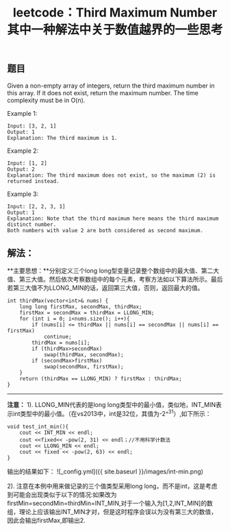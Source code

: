 ﻿---
layout: post
title: leetcode：Third Maximum Number其中一种解法中关于数值越界的一些思考
---

## **题目**
Given a non-empty array of integers, return the third maximum number in this array. If it does not exist, return the maximum number. The time complexity must be in O(n).

Example 1:

    
    Input: [3, 2, 1]
    Output: 1
    Explanation: The third maximum is 1.


Example 2:

    Input: [1, 2]
    Output: 2
    Explanation: The third maximum does not exist, so the maximum (2) is returned instead.


Example 3:

    Input: [2, 2, 3, 1]
    Output: 1
    Explanation: Note that the third maximum here means the third maximum distinct number.
    Both numbers with value 2 are both considered as second maximum.


## **解法：**

**主要思想：**分别定义三个long long型变量记录整个数组中的最大值、第二大值、第三大值。然后依次考察数组中的每个元素，考察方法如以下算法所示。最后若第三大值不为LLONG_MIN的话，返回第三大值，否则，返回最大的值。

    int thirdMax(vector<int>& nums) {
	    long long firstMax, secondMax, thirdMax;
	    firstMax = secondMax = thirdMax = LLONG_MIN;
	    for (int i = 0; i<nums.size(); i++){
	    	if (nums[i] <= thirdMax || nums[i] == secondMax || nums[i] == firstMax)
		    	continue;
	    	thirdMax = nums[i];
		    if (thirdMax>secondMax)
		    	swap(thirdMax, secondMax);
	    	if (secondMax>firstMax)
		    	swap(secondMax, firstMax);
	    }
	    return (thirdMax == LLONG_MIN) ? firstMax : thirdMax;
	}
	


----------
**注意：**
1). LLONG_MIN代表的是long long类型中的最小值，类似地，INT_MIN表示int类型中的最小值。（在vs2013中，int是32位，其值为-2^<sup>31</sup>）,如下所示：

    void test_int_min(){
	    cout << INT_MIN << endl;
	    cout <<fixed<< -pow(2, 31) << endl；//不用科学计数法
	    cout << LLONG_MIN << endl;
	    cout << fixed << -pow(2, 63) << endl;
	}

输出的结果如下：
 ![_config.yml]({{ site.baseurl }}/images/int-min.png)
	

2). 注意在本例中用来做记录的三个值类型采用long long，而不是int，这是考虑到可能会出现类似于以下的情况:如果改为firstMin=secondMin=thirdMin=INT_MIN,对于一个输入为[1,2,INT_MIN]的数组，理论上应该输出INT_MIN才对，但是这时程序会误以为没有第三大的数值，因此会输出firstMax,即输出2.





